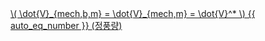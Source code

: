 <a href="/eco2_guide_center/1.%20ECO2%20Logic%20Guide/Hee1_Equation_List.html" class="equation-link" target="_blank" rel="noopener noreferrer">
  \( \dot{V}_{mech,b,m} = \dot{V}_{mech,m} = \dot{V}^* \) {{ auto_eq_number }} <span>(정풍량)</span>
</a>
